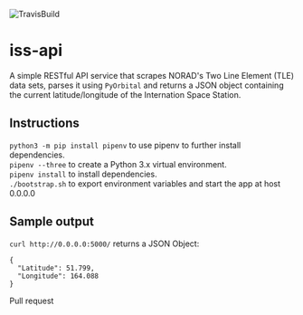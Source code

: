 ![TravisBuild](https://travis-ci.org/ris-tlp/iss-api.svg?branch=master)

# iss-api  
A simple RESTful API service that scrapes NORAD's Two Line Element (TLE) data sets, parses it using `PyOrbital` and returns a JSON object containing the current latitude/longitude of the Internation Space Station.

## Instructions  
`python3 -m pip install pipenv` to use pipenv to further install dependencies.  
`pipenv --three` to create a Python 3.x virtual environment.  
`pipenv install` to install dependencies.  
`./bootstrap.sh` to export environment variables and start the app at host 0.0.0.0  

## Sample output  
`curl http://0.0.0.0:5000/` returns a JSON Object:  
```
{
  "Latitude": 51.799, 
  "Longitude": 164.088
}
```

Pull request 
